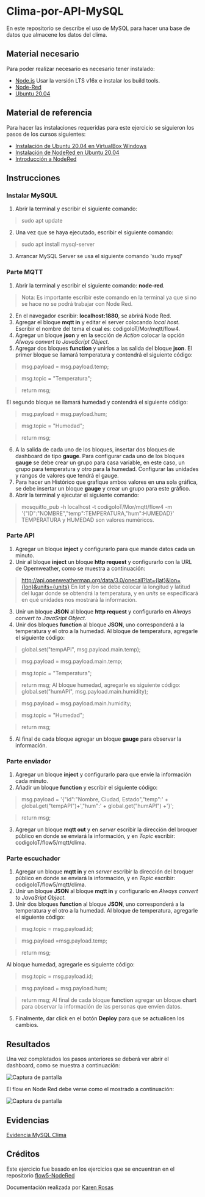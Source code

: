 # Clima-por-API-MySQL
En este repositorio se describe el uso de MySQL para hacer una base de datos que almacene los datos del clima.

## Material necesario
Para poder realizar necesario es necesario tener instalado:
- [Node.js](https://github.com/nodesource/distributions/blob/master/README.md) Usar la versión LTS v16x e instalar los build tools.
- [Node-Red](https://nodered.org/docs/getting-started/local)
- [Ubuntu 20.04](https://ubuntu.com/download/desktop/thank-you?version=20.04.2.0&architecture=amd64)

## Material de referencia
Para hacer las instalaciones requeridas para este ejercicio se siguieron los pasos de los cursos siguientes:
- [Instalación de Ubuntu 20.04 en VirtualBox Windows](https://edu.codigoiot.com/course/view.php?id=812)
- [Instalación de NodeRed en Ubuntu 20.04](https://edu.codigoiot.com/course/view.php?id=817)
- [Introducción a NodeRed](https://edu.codigoiot.com/course/view.php?id=278)

## Instrucciones
### Instalar MySQUL
1. Abrir la terminal y escribir el siguiente comando:
>sudo apt update
2. Una vez que se haya ejecutado, escribir el siguiente comando:
>sudo apt install mysql-server
3.  Arrancar MySQL Server se usa el siguiente comando 'sudo mysql'

### Parte MQTT
1. Abrir la terminal y escribir el siguiente comando: **node-red**.
>Nota: Es importante escribir este comando en la terminal ya que si no se hace no se podrá trabajar con Node Red.
2. En el navegador escribir: **localhost:1880**, se abrirá Node Red.
3. Agregar el bloque **mqtt in** y editar el server colocando *local host*. Escribir el nombre del tema el cual es: codigoIoT/Mor/mqtt/flow4.
4. Agregar un bloque **json** y en la sección de *Action* colocar la opción *Always convert to JavaScript Object*.
5. Agregar dos bloques **function** y unirlos a las salida del bloque **json**. El primer bloque se llamará temperatura y contendrá el siguiente código:
>msg.payload = msg.payload.temp;

>msg.topic = "Temperatura";

>return msg;

El segundo bloque se llamará humedad y contendrá el siguiente código:
>msg.payload = msg.payload.hum;

>msg.topic = "Humedad";

>return msg;
6. A la salida de cada uno de los bloques, insertar dos bloques de dashboard de tipo **gauge**. Para configurar cada uno de los bloques **gauge** se debe crear un grupo para casa variable, en este caso, un grupo para temperatura y otro para la humedad. Configurar las unidades y rangos de valores que tendrá el gauge.
7. Para hacer un Histórico que grafique ambos valores en una sola gráfica, se debe insertar un bloque **gauge** y crear un grupo para este gráfico.
8. Abrir la terminal y ejecutar el siguiente comando:
>mosquitto_pub -h localhost -t codigoIoT/Mor/mqtt/flow4 -m '{"ID":"NOMBRE","temp":TEMPERATURA,"hum":HUMEDAD}'
TEMPERATURA y HUMEDAD son valores numéricos.

### Parte API
1. Agregar un bloque **inject** y configurarlo para que mande datos cada un minuto.
2. Unir al bloque **inject** un bloque **http request** y configurarlo con la URL de Opemweather, como se muestra a continuación:
>http://api.openweathermap.org/data/3.0/onecall?lat={lat}&lon={lon}&units={units}
En *lat* y *lon* se debe colocar la longitud y latitud del lugar donde se obtendrá la temperatura, y en *units* se especificará en qué unidades nos mostrará la información.
3. Unir un bloque **JSON** al bloque **http request** y configurarlo en *Always convert to JavaSript Object*.
4. Unir dos bloques **function** al bloque **JSON**, uno corresponderá a la temperatura y el otro a la humedad.
Al bloque de temperatura, agregarle el siguiente código:
>global.set("tempAPI", msg.payload.main.temp);

>msg.payload = msg.payload.main.temp;

>msg.topic = "Temperatura";

>return msg;
Al bloque humedad, agregarle es siguiente código:
>global.set("humAPI", msg.payload.main.humidity);

>msg.payload = msg.payload.main.humidity;

>msg.topic = "Humedad";

>return msg;
5. Al final de cada bloque agregar un bloque **gauge** para observar la información.

### Parte enviador
1. Agregar un bloque **inject** y configurarlo para que envíe la información cada minuto.
2. Añadir un bloque **function** y escribir el siguiente código:
>msg.payload = '{"id":"Nombre, Ciudad, Estado","temp":' + global.get("tempAPI")+',"hum":' + global.get("humAPI") +'}';

>return msg;
3. Agregar un bloque **mqtt out** y en *server* escribir la dirección del broquer público en donde se enviará la información, y en *Topic* escribir: codigoIoT/flow5/mqtt/clima.

### Parte escuchador
1. Agregar un bloque **mqtt in** y en *server* escribir la dirección del broquer público en donde se enviará la información, y en *Topic* escribir: codigoIoT/flow5/mqtt/clima.
2. Unir un bloque **JSON** al bloque **mqtt in** y configurarlo en *Always convert to JavaSript Object*.
3. Unir dos bloques **function** al bloque **JSON**, uno corresponderá a la temperatura y el otro a la humedad.
Al bloque de temperatura, agregarle el siguiente código:
>msg.topic = msg.payload.id;

>msg.payload =msg.payload.temp;

>return msg;

Al bloque humedad, agregarle es siguiente código:
>msg.topic = msg.payload.id;

>msg.payload = msg.payload.hum;

>return msg;
Al final de cada bloque **function** agregar un bloque **chart** para observar la información de las personas que envíen datos.
5. Finalmente, dar click en el botón **Deploy** para que se actualicen los cambios. 

## Resultados
Una vez completados los pasos anteriores se deberá ver abrir el dashboard, como se muestra a continuación:

![Captura de pantalla]()

El flow en Node Red debe verse como el mostrado a continuación:

![Captura de pantalla]()

## Evidencias
[Evidencia MySQL Clima]()

## Créditos
Este ejercicio fue basado en los ejercicios que se encuentran en el repositorio [flow5-NodeRed]()

Documentación realizada por [Karen Rosas](https://github.com/KarenRosas49)